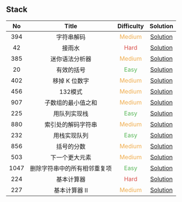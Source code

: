 ## Stack

|  No   |            Title             |            Difficulty             |                              Solution                              |
| :---: | :--------------------------: | :-------------------------------: | :----------------------------------------------------------------: |
|  394  |          字符串解码          | <font color=#F0AD4E>Medium</font> |              [Solution](decode_string/Solution.java)               |
|  42   |            接雨水            |  <font color=#D9534F>Hard</font>  |           [Solution](trapping_rain_water/Solution.java)            |
|  385  |        迷你语法分析器        | <font color=#F0AD4E>Medium</font> |               [Solution](mini_parser/Solution.java)                |
|  20   |          有效的括号          |  <font color=#5CB85C>Easy</font>  |            [Solution](valid_parentheses/Solution.java)             |
|  402  |        移掉 K 位数字         | <font color=#F0AD4E>Medium</font> |             [Solution](remove_k_digits/Solution.java)              |
|  456  |           132模式            | <font color=#F0AD4E>Medium</font> |               [Solution](_132Pattern/Solution.java)                |
|  907  |      子数组的最小值之和      | <font color=#F0AD4E>Medium</font> |         [Solution](sum_of_subarray_minimums/Solution.java)         |
|  225  |         用队列实现栈         |  <font color=#5CB85C>Easy</font>  |       [Solution](implement_stack_using_queues/MyStack.java)        |
|  880  |      索引处的解码字符串      | <font color=#F0AD4E>Medium</font> |         [Solution](decoded_string_at_index/Solution.java)          |
|  232  |         用栈实现队列         |  <font color=#5CB85C>Easy</font>  |       [Solution](implement_queue_using_stacks/MyQueue.java)        |
|  856  |          括号的分数          | <font color=#F0AD4E>Medium</font> |           [Solution](score_of_parentheses/Solution.java)           |
|  503  |        下一个更大元素        | <font color=#F0AD4E>Medium</font> |          [Solution](next_greater_elementII/Solution.java)          |
| 1047  | 删除字符串中的所有相邻重复项 |  <font color=#5CB85C>Easy</font>  | [Solution](remove_all_adjacent_duplicates_in_string/Solution.java) |
|  224  |          基本计算器          |  <font color=#D9534F>Hard</font>  |             [Solution](basic_calculator/Solution.java)             |
|  227  |        基本计算器 II         | <font color=#F0AD4E>Medium</font> |           [Solution](basic_calculator_II/Solution.java)            |
